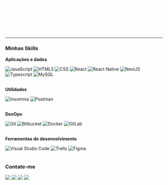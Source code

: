 <h1 align="center" style="color: white">Olá, eu sou Rodrigo Gomes</h1>
<h3 align="center" style="color: white">Sou um estudante de programação e tudo que envolve tecnologias</h3>

<hr>

<h3>Minhas Skills</h3>

**Aplicações e dados**

<div>
    <img src="https://img.shields.io/badge/-JavaScript-333333?style=flat&logo=javascript" alt="JavaScript" style="display:inline-block;">
    <img src="https://img.shields.io/badge/-HTML5-333333?style=flat&logo=HTML5" alt="HTML5" style="display:inline-block;">
    <img src="https://img.shields.io/badge/-CSS-333333?style=flat&logo=CSS3&logoColor=1572B6" alt="CSS" style="display:inline-block;">
    <img src="https://img.shields.io/badge/-React-333333?style=flat&logo=react" alt="React" style="display:inline-block;">
    <img src="https://img.shields.io/badge/-React%20Native-333333?style=flat&logo=react" alt="React Native" style="display:inline-block;">
    <img src="https://img.shields.io/badge/Next.js-333333?style=flat&logo=nextdotjs" alt="NextJS" style="display:inline-block;">
    <img src="https://img.shields.io/badge/TypeScript-333333?logo=TypeScript&style=flat" alt="Typescript" style="display:inline-block;">
    <img src="https://img.shields.io/badge/-MySQL-333333?style=flat&logo=mysql" alt="MySQL" style="display:inline-block;">
</div>

<br>

**Utilidades**

<div>
    <img src="https://img.shields.io/badge/-Insomnia-333333?style=flat&logo=insomnia" alt="Insomnia" style="display:inline-block;">
    <img src="https://img.shields.io/badge/-Postman-333333?style=flat&logo=postman" alt="Postman" style="display:inline-block;">
</div>

<br>

**DevOps**

<div>
    <img src="https://img.shields.io/badge/-Git-333333?style=flat&logo=git" alt="Git" style="display:inline-block;">
    <img src="https://img.shields.io/badge/-Bitbucket-333333?style=flat&logo=bitbucket" alt="Bitbucket" style="display:inline-block;">
    <img src="https://img.shields.io/badge/-Docker-333333?style=flat&logo=docker" alt="Docker" style="display:inline-block;">
    <img src="https://img.shields.io/badge/-Gitlab-333333?style=flat&logo=gitlab" alt="GitLab" style="display:inline-block;">
</div>

<br>

**Ferramentas de desenvolvimento**

<div>
    <img src="https://img.shields.io/badge/-Visual%20Studio%20Code-333333?style=flat&logo=visual-studio-code&logoColor=007ACC" alt="Visual Studio Code" style="display:inline-block;">
    <img src="https://img.shields.io/badge/-Trello-333333?style=flat&logo=trello&logoColor=007ACC" alt="Trello" style="display:inline-block;">
    <img src="https://img.shields.io/badge/-Figma-333333?style=flat&logo=figma&logoColor=007ACC" alt="Figma" style="display:inline-block;">
</div>

<br/>

<h3>Contate-me</h3>


<p align="left">
  <a href="mailto:rodrigogomessims@gmail.com" alt="Gmail">
  <img src="https://img.shields.io/badge/-Gmail-FF0000?style=flat-square&labelColor=FF0000&logo=gmail&logoColor=white&link=LINK-DO-SEU-GMAIL" /></a>

  <a href="https://www.linkedin.com/in/rodrigogomesdev/" alt="LinkedIn">
  <img src="https://img.shields.io/badge/-Linkedin-0e76a8?style=flat-square&logo=Linkedin&logoColor=white&link=LINK-DO-SEU-LINKEDIN" /></a>

  <a href="wa.me/+5511993279397" alt="WhatsApp">
  <img src="https://img.shields.io/badge/-WhatsApp-25d366?style=flat-square&labelColor=25d366&logo=whatsapp&logoColor=white&link=API-DO-SEU-WHATSAPP"/></a>

  <a href="https://www.youtube.com/@RodrigoGomes-re8mw/featured" alt="Youtube">
  <img src="https://img.shields.io/badge/-Youtube-FF0000?style=flat-square&labelColor=FF0000&logo=youtube&logoColor=white&link=API-DO-SEU-WHATSAPP"/></a>

</p>
